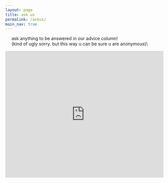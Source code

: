 ```yaml
---
layout: page
title: ask us 
permalink: /askus/
main_nav: true
---
```


&nbsp;&nbsp;&nbsp;&nbsp;&nbsp;ask anything to be answered in our advice column!\
&nbsp;&nbsp;&nbsp;&nbsp;&nbsp;(kind of ugly sorry. but this way u can be sure u are anonymous)\

<iframe src="https://docs.google.com/forms/d/e/1FAIpQLSd8IvUcvg7pmY2pQpzfmVsLMCGAHuTkWwRVK2f729FxHDsD6w/viewform?embedded=true" width="500" height="400" frameborder="0" marginheight="0" marginwidth="0">Loading…</iframe>






